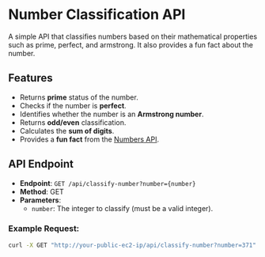 # Number Classification API

A simple API that classifies numbers based on their mathematical properties such as prime, perfect, and armstrong. It also provides a fun fact about the number.

## Features
- Returns **prime** status of the number.
- Checks if the number is **perfect**.
- Identifies whether the number is an **Armstrong number**.
- Returns **odd/even** classification.
- Calculates the **sum of digits**.
- Provides a **fun fact** from the [Numbers API](http://numbersapi.com/#42).

## API Endpoint
- **Endpoint**: `GET /api/classify-number?number={number}`
- **Method**: GET
- **Parameters**:
  - `number`: The integer to classify (must be a valid integer).
  
### Example Request:
```bash
curl -X GET "http://your-public-ec2-ip/api/classify-number?number=371"

